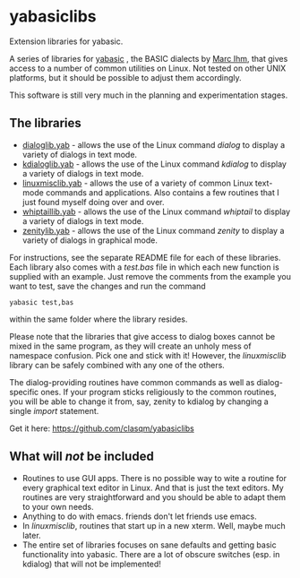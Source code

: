 # yabasiclibs

Extension libraries for yabasic.

A series of libraries for [yabasic](http://www.yabasic.de/) , the BASIC dialects by [Marc Ihm](https://github.com/marcIhm), that gives access to a number of common utilities on Linux. Not tested on other UNIX platforms, but it should be possible to adjust them accordingly.

This software is still very much in the planning and experimentation stages.

## The libraries

+ [dialoglib.yab](https://github.com/clasqm/yabasiclibs/tree/master/dialog) - allows the use of the Linux command *dialog* to display a variety of dialogs in text mode.
+ [kdialoglib.yab](https://github.com/clasqm/yabasiclibs/tree/master/kdialog) - allows the use of the Linux command *kdialog* to display a variety of dialogs in text mode.
+ [linuxmisclib.yab](https://github.com/clasqm/yabasiclibs/tree/master/linuxmisc) - allows the use of a variety of common Linux text-mode commands and applications. Also contains a few routines that I just found myself doing over and over.
+ [whiptaillib.yab](https://github.com/clasqm/yabasiclibs/tree/master/whiptail) - allows the use of the Linux command *whiptail* to display a variety of dialogs in text mode.
+ [zenitylib.yab](https://github.com/clasqm/yabasiclibs/tree/master/zenity) - allows the use of the Linux command *zenity* to display a variety of dialogs in graphical mode.

For instructions, see the separate README file for each of these libraries. Each library also comes with a *test.bas* file in which each new function is supplied with an example. Just remove the comments from the example you want to test, save the changes  and run the command

    yabasic test,bas

within the same folder where the library resides.

Please note that the libraries that give access to dialog boxes cannot be mixed in the same program, as they will create an unholy mess of namespace confusion. Pick one and stick with it! However, the *linuxmisclib* library can be safely combined with any one of the others.

The dialog-providing routines have common commands as well as dialog-specific ones. If your program sticks religiously to the common routines, you will be able to change it from, say, zenity to kdialog by changing a single *import* statement.

Get it here: https://github.com/clasqm/yabasiclibs 

## What will *not* be included

+ Routines to use GUI apps. There is no possible way to wite a routine for every graphical text editor in Linux. And that is just the text editors. My routines are very straightforward and you should be able to adapt them to your own needs.
+ Anything to do with emacs. friends don't let friends use emacs.
+ In *linuxmisclib*, routines that start up in a new xterm. Well, maybe much later.
+ The entire set of libraries focuses on sane defaults and getting basic functionality into yabasic. There are a lot of obscure switches (esp. in kdialog) that will not be implemented!
